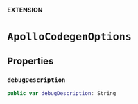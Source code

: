 **EXTENSION**

# `ApolloCodegenOptions`

## Properties
### `debugDescription`

```swift
public var debugDescription: String
```
